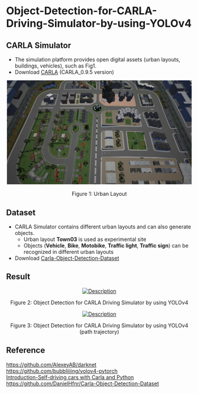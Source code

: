 # Object-Detection-for-CARLA-Driving-Simulator-by-using-YOLOv4

## CARLA Simulator
- The simulation platform provides open digital assets (urban layouts, buildings, vehicles), such as Fig1.
- Download [CARLA](http://carla.org/) (CARLA_0.9.5 version)

<p align="center">
  <img width="500" src="/README/carla.jpg">
</p>
<p align="center">
  Figure 1: Urban Layout
</p>

## Dataset
- CARLA Simulator contains different urban layouts and can also generate objects.
  - Urban layout **Town03** is used as experimental site
  - Objects (**Vehicle**, **Bike**, **Motobike**, **Traffic light**, **Traffic sign**) can be recognized in different urban layouts
- Download [Carla-Object-Detection-Dataset](https://github.com/DanielHfnr/Carla-Object-Detection-Dataset)



## Result
<p align="center">
  <a href="https://www.youtube.com/watch?v=P13EDUTOlkg" target="_blank">
    <img src="http://img.youtube.com/vi/P13EDUTOlkg/0.jpg" alt="Description" width="480" height="360" border="0" />
  </a>
</p>
<p align="center">
  Figure 2: Object Detection for CARLA Driving Simulator by using YOLOv4
</p>

<p align="center">
  <a href="https://www.youtube.com/watch?v=3gIghBNTxxQ" target="_blank">
    <img src="http://img.youtube.com/vi/3gIghBNTxxQ/0.jpg" alt="Description" width="480" height="360" border="0" />
  </a>
</p>
<p align="center">
  Figure 3: Object Detection for CARLA Driving Simulator by using YOLOv4 (path trajectory)
</p>

## Reference
https://github.com/AlexeyAB/darknet  
https://github.com/bubbliiiing/yolov4-pytorch  
[Introduction-Self-driving cars with Carla and Python](https://pythonprogramming.net/introduction-self-driving-autonomous-cars-carla-python/)  
https://github.com/DanielHfnr/Carla-Object-Detection-Dataset  